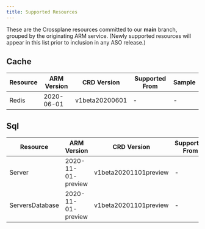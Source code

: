 ```yaml
---
title: Supported Resources
---
```

These are the Crossplane resources committed to our **main** branch, grouped by the originating ARM service.
(Newly supported resources will appear in this list prior to inclusion in any ASO release.)


## Cache

| Resource | ARM Version | CRD Version    | Supported From | Sample |
|----------|-------------|----------------|----------------|--------|
| Redis    | 2020-06-01  | v1beta20200601 | -              | -      |

## Sql

| Resource        | ARM Version        | CRD Version           | Supported From | Sample |
|-----------------|--------------------|-----------------------|----------------|--------|
| Server          | 2020-11-01-preview | v1beta20201101preview | -              | -      |
| ServersDatabase | 2020-11-01-preview | v1beta20201101preview | -              | -      |

